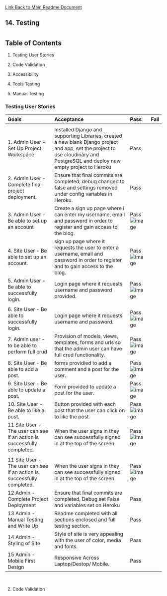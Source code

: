 [Link Back to Main Readme Document](README.md)

## 14. Testing
#

## Table of Contents
1. Testing User Stories

2. Code Validation

3. Accessibility

4. Tools Testing

5. Manual Testing 




### Testing User Stories 

| Goals | Acceptance | Pass | Fail
|:----------|:----------|:----------|:----------|
| |          |          |          |
|1. Admin User - Set Up Project Workspace  | Installed Django and supporting Libraries, created a new blank Django project and app, set the project to use cloudinary and PostgreSQL and deploy new empty project to Heroku | Pass |          |
|2. Admin User - Complete final project deployment.  | Ensure that final commits are completed, debug changed to false and settings removed under config variables in Heroku. | Pass |          |
|3. Admin User - Be able to set up an account | Create a sign up page where i can enter my username, email and password in order to register and gain access to the blog.   | Pass ![image](https://github.com/NBJIN/constructionblog/assets/106515976/3cbf6afb-0941-43eb-be15-47fda8f33b82) |          |
|4. Site User - Be able to set up an account. | sign up page where it requests the user to enter a username, email and password in order to register and to gain access to the blog.   | Pass ![image](https://github.com/NBJIN/constructionblog/assets/106515976/3cbf6afb-0941-43eb-be15-47fda8f33b82) |    |
|5. Admin User - Be able to successfully login.  | Login page where it requests username and password provided.  | Pass ![image](https://github.com/NBJIN/constructionblog/assets/106515976/d0a9507c-cb5c-4dfc-a70b-1868574f7ec5) |          |
||          |          |          |
|6. Site User - Be able to successfully login. | Login page where it requests username and password.   | Pass![image](https://github.com/NBJIN/constructionblog/assets/106515976/d0a9507c-cb5c-4dfc-a70b-1868574f7ec5)  |          |
|7. Admin user - to be able to perform full crud | Provision of models, views, templates, forms and urls so that the admin user can have full crud functionality.  | Pass ![image](https://github.com/NBJIN/constructionblog/assets/106515976/0f8d31df-0134-4891-b054-21914cd20205)|          |
|8. Site User - Be able to add a post. | forms providied to add a comment and a post for the user. | Pass ![image](https://github.com/NBJIN/constructionblog/assets/106515976/0f8d31df-0134-4891-b054-21914cd20205) |          |
|9. Site User - Be able to update a post.| Form provided to update a post for the user.     | Pass ![image](https://github.com/NBJIN/constructionblog/assets/106515976/0f8d31df-0134-4891-b054-21914cd20205) |          |
|10. Site User - Be able to like a post. | Button provided with each post that the user can click on to like the post.   | Pass ![image](https://github.com/NBJIN/constructionblog/assets/106515976/53dff80b-7014-4200-8393-87f567dd255f)|          |
|11 Site User - The user can see if an action is successfully completed.  | When the user signs in they can see successfully signed in at the top of the screen.   | Pass ![image](https://github.com/NBJIN/constructionblog/assets/106515976/d4dcaec1-57df-4bd0-83ad-a2f1308b8186)
|          | 
|11 Site User - The user can see if an action is successfully completed.  | When the user signs in they can see successfully signed in at the top of the screen.   | Pass ![image](https://github.com/NBJIN/constructionblog/assets/106515976/d4dcaec1-57df-4bd0-83ad-a2f1308b8186)
| 12 Admin - Complete Project Deployment          | Ensure that final commits are completed, Debug set False and variables set on Heroku  | Pass |          |
| 13 Admin - Manual Testing and Write Up          | Readme completed with all sections enclosed and full testing section.  | Pass |          |
| 14 Admin - Styling of Site   | Style of site is very appealing with the user of color, media and fonts.  | Pass |          |
| 15 Admin - Mobile First Design         | Responsive Across Laptop/Destop/ Mobile.  | Pass |          |
<br>

2. Code Validation 

